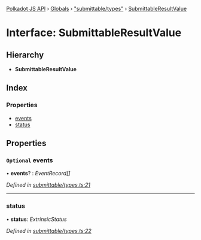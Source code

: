 [Polkadot JS API](../README.md) › [Globals](../globals.md) › ["submittable/types"](../modules/_submittable_types_.md) › [SubmittableResultValue](_submittable_types_.submittableresultvalue.md)

# Interface: SubmittableResultValue

## Hierarchy

* **SubmittableResultValue**

## Index

### Properties

* [events](_submittable_types_.submittableresultvalue.md#optional-events)
* [status](_submittable_types_.submittableresultvalue.md#status)

## Properties

### `Optional` events

• **events**? : *EventRecord[]*

*Defined in [submittable/types.ts:21](https://github.com/polkadot-js/api/blob/05ec496/packages/api/src/submittable/types.ts#L21)*

___

###  status

• **status**: *ExtrinsicStatus*

*Defined in [submittable/types.ts:22](https://github.com/polkadot-js/api/blob/05ec496/packages/api/src/submittable/types.ts#L22)*

